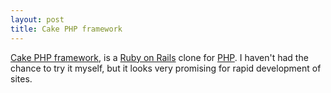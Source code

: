 ```yaml
--- 
layout: post
title: Cake PHP framework
---
```

<a href="http://sputnik.pl/cake/">Cake PHP framework</a>, is a <a href="http://www.rubyonrails.org/">Ruby on Rails</a> clone for <a href="http://www.php.net/">PHP</a>. I haven't had the chance to try it myself, but it looks very promising for rapid development of sites.
